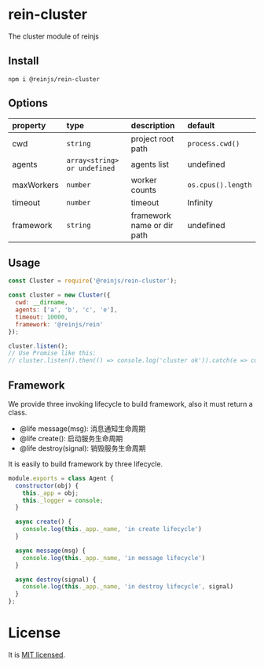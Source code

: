 # rein-cluster

The cluster module of reinjs

## Install

```shell
npm i @reinjs/rein-cluster
```

## Options

| property | type | description | default |
| :---- | :---- | :---- | :---- |
| cwd | `string` | project root path | `process.cwd()` |
| agents | `array<string> or undefined` | agents list | undefined |
| maxWorkers | `number` | worker counts | `os.cpus().length` |
| timeout | `number` | timeout | Infinity |
| framework | `string` | framework name or dir path | undefined |

## Usage

```javascript
const Cluster = require('@reinjs/rein-cluster');

const cluster = new Cluster({
  cwd: __dirname,
  agents: ['a', 'b', 'c', 'e'],
  timeout: 10000,
  framework: '@reinjs/rein'
});

cluster.listen();
// Use Promise like this:
// cluster.listen().then(() => console.log('cluster ok')).catch(e => console.error(e));
```

## Framework

We provide three invoking lifecycle to build framework, also it must return a class.

- @life message(msg): <Promise> 消息通知生命周期
- @life create(): <Promise> 启动服务生命周期
- @life destroy(signal): <Promise> 销毁服务生命周期

It is easily to build framework by three lifecycle.

```javascript
module.exports = class Agent {
  constructor(obj) {
    this._app = obj;
    this._logger = console;
  }

  async create() {
    console.log(this._app._name, 'in create lifecycle')
  }

  async message(msg) {
    console.log(this._app._name, 'in message lifecycle')
  }

  async destroy(signal) {
    console.log(this._app._name, 'in destroy lifecycle', signal)
  }
};
```

# License

It is [MIT licensed](https://opensource.org/licenses/MIT).

